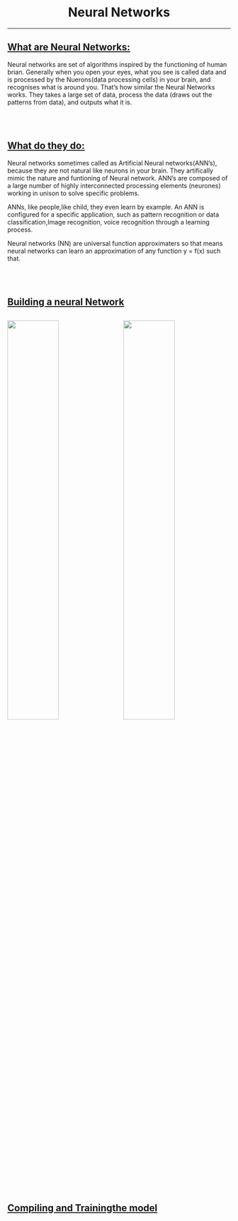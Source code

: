<h1 align="center"> Neural Networks</h1>
<hr>
<h2><a href="">What are Neural Networks:</a></h2>

<p>Neural networks are set of algorithms inspired by the functioning of human brian.
Generally when you open your eyes, what you see is called data and is processed by the
Nuerons(data processing cells) in your brain, and recognises what is around you. That’s
how similar the Neural Networks works. They takes a large set of data, process the data
(draws out the patterns from data), and outputs what it is.
</p><br><br>

<h2><a href="">What do they do:</a></h2>
<p>Neural networks sometimes called as Artificial Neural networks(ANN’s), because they are
not natural like neurons in your brain. They artifically mimic the nature and funtioning of
Neural network. ANN’s are composed of a large number of highly interconnected processing
elements (neurones) working in unison to solve specific problems.
</p>
<p>
ANNs, like people,like child, they even learn by example. An ANN is configured for a specific
application, such as pattern recognition or data classification,Image recognition, voice recognition through a learning process.
</p>
<p>
Neural networks (NN) are universal function approximaters so that means neural networks can learn an approximation of any function y = f(x) such that.
</p><br><br>

<h2><a href="">Building a neural Network</a><h2>
<img width="48%" src="https://user-images.githubusercontent.com/89279264/209476131-ae77b1aa-3eb8-4537-9a23-601de143f2ed.png">
<img width="48%" align="right" src="https://user-images.githubusercontent.com/89279264/209476370-b7580866-4e9c-42a2-91df-34749f8e1ab2.png">
</h2>
<br><br><br><br>
<h2><a href="">Compiling and Trainingthe model</a><h2>

